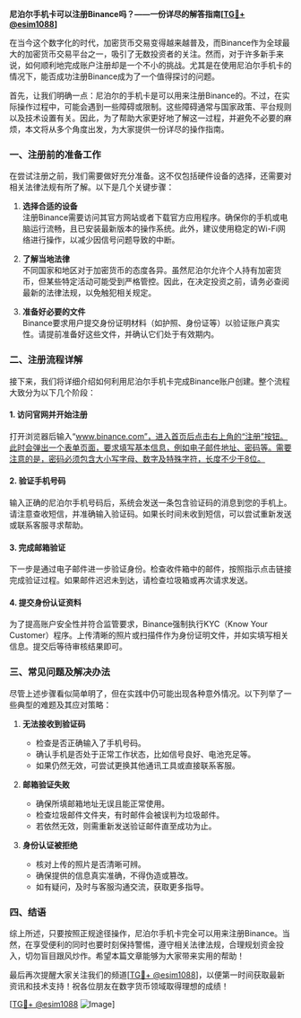 **尼泊尔手机卡可以注册Binance吗？——一份详尽的解答指南[[TG💪+ @esim1088](https://t.me/s/esim1088)]**

在当今这个数字化的时代，加密货币交易变得越来越普及，而Binance作为全球最大的加密货币交易平台之一，吸引了无数投资者的关注。然而，对于许多新手来说，如何顺利地完成账户注册却是一个不小的挑战。尤其是在使用尼泊尔手机卡的情况下，能否成功注册Binance成为了一个值得探讨的问题。

首先，让我们明确一点：尼泊尔的手机卡是可以用来注册Binance的。不过，在实际操作过程中，可能会遇到一些障碍或限制。这些障碍通常与国家政策、平台规则以及技术设置有关。因此，为了帮助大家更好地了解这一过程，并避免不必要的麻烦，本文将从多个角度出发，为大家提供一份详尽的操作指南。

### 一、注册前的准备工作

在尝试注册之前，我们需要做好充分准备。这不仅包括硬件设备的选择，还需要对相关法律法规有所了解。以下是几个关键步骤：

1. **选择合适的设备**  
   注册Binance需要访问其官方网站或者下载官方应用程序。确保你的手机或电脑运行流畅，且已安装最新版本的操作系统。此外，建议使用稳定的Wi-Fi网络进行操作，以减少因信号问题导致的中断。

2. **了解当地法律**  
   不同国家和地区对于加密货币的态度各异。虽然尼泊尔允许个人持有加密货币，但某些特定活动可能受到严格管控。因此，在决定投资之前，请务必查阅最新的法律法规，以免触犯相关规定。

3. **准备好必要的文件**  
   Binance要求用户提交身份证明材料（如护照、身份证等）以验证账户真实性。请提前准备好这些文件，并确认它们处于有效期内。

### 二、注册流程详解

接下来，我们将详细介绍如何利用尼泊尔手机卡完成Binance账户创建。整个流程大致分为以下几个阶段：

#### 1. 访问官网并开始注册
打开浏览器后输入“www.binance.com”，进入首页后点击右上角的“注册”按钮。此时会弹出一个表单页面，要求填写基本信息，例如电子邮件地址、密码等。需要注意的是，密码必须包含大小写字母、数字及特殊字符，长度不少于8位。

#### 2. 验证手机号码
输入正确的尼泊尔手机号码后，系统会发送一条包含验证码的消息到您的手机上。请注意查收短信，并准确输入验证码。如果长时间未收到短信，可以尝试重新发送或联系客服寻求帮助。

#### 3. 完成邮箱验证
下一步是通过电子邮件进一步验证身份。检查收件箱中的邮件，按照指示点击链接完成验证过程。如果邮件迟迟未到达，请检查垃圾箱或再次请求发送。

#### 4. 提交身份认证资料
为了提高账户安全性并符合监管要求，Binance强制执行KYC（Know Your Customer）程序。上传清晰的照片或扫描件作为身份证明文件，并如实填写相关信息。提交后等待审核结果即可。

### 三、常见问题及解决办法

尽管上述步骤看似简单明了，但在实践中仍可能出现各种意外情况。以下列举了一些典型的难题及其应对策略：

1. **无法接收到验证码**
   - 检查是否正确输入了手机号码。
   - 确认手机是否处于正常工作状态，比如信号良好、电池充足等。
   - 如果仍然无效，可尝试更换其他通讯工具或直接联系客服。

2. **邮箱验证失败**
   - 确保所填邮箱地址无误且能正常使用。
   - 检查垃圾邮件文件夹，有时邮件会被误判为垃圾邮件。
   - 若依然无效，则需重新发送验证邮件直至成功为止。

3. **身份认证被拒绝**
   - 核对上传的照片是否清晰可辨。
   - 确保提供的信息真实准确，不得伪造或篡改。
   - 如有疑问，及时与客服沟通交流，获取更多指导。

### 四、结语

综上所述，只要按照正规途径操作，尼泊尔手机卡完全可以用来注册Binance。当然，在享受便利的同时也要时刻保持警惕，遵守相关法律法规，合理规划资金投入，切勿盲目跟风炒作。希望本篇文章能够为大家带来实用的帮助！

最后再次提醒大家关注我们的频道[[TG💪+ @esim1088](https://t.me/s/esim1088)]，以便第一时间获取最新资讯和技术支持！祝各位朋友在数字货币领域取得理想的成绩！

[[TG💪+ @esim1088](https://t.me/s/esim1088) ![Image](https://i.postimg.cc/4NQfJmqS/Snipaste-2025-05-13-00-14-12.png)]